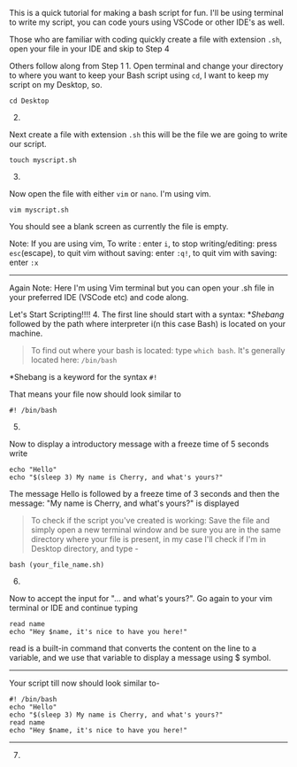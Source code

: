 This is a quick tutorial for making a bash script for fun.
I'll be using terminal to write my script, you can code yours using VSCode or other IDE's as well.

Those who are familiar with coding quickly create a file with extension `.sh`, open your file in your IDE and skip to Step 4

Others follow along from Step 1
1. 
Open terminal and change your directory to where you want to keep your Bash script using `cd`, I want to keep my script on my Desktop, so.

```
cd Desktop
```

2.
Next create a file with extension `.sh` this will be the file we are going to write our script.

```
touch myscript.sh
```

3.
Now open the file with either `vim` or `nano`. I'm using vim. 
```
vim myscript.sh
```
You should see a blank screen as currently the file is empty.

Note: If you are using vim, To write : enter `i`, to stop writing/editing: press `esc`(escape), to quit  vim without saving: enter `:q!`, to quit vim with saving: enter `:x`

----

Again Note: Here I'm using Vim terminal but you can open your .sh file in your preferred IDE (VSCode etc) and code along.

Let's Start Scripting!!!!
4. 
The first line should start with a syntax: **Shebang*  followed by the path where interpreter i(n this case Bash) is located on your machine.

> To find out where your bash is located: type `which bash`. It's generally located here: `/bin/bash`

*Shebang is a keyword for the syntax `#!`

That means your file now should look similar to

```
#! /bin/bash
``` 

5.
Now to display a introductory message with a freeze time of 5 seconds write

```
echo "Hello"
echo "$(sleep 3) My name is Cherry, and what's yours?"
``` 
The message Hello is followed by a freeze time of 3 seconds and then the message: "My name is Cherry, and what's yours?" is displayed

> To check if the script you've created is working: Save the file and simply open a new terminal window and be sure you are in the same directory where your file is present, in my case I'll check if I'm in Desktop directory, and type -
```
bash (your_file_name.sh)
``` 

6.
Now to accept the input for "... and what's yours?".
Go again to your vim terminal or IDE and continue typing

```
read name
echo "Hey $name, it's nice to have you here!"
```
read is a built-in command that converts the content on the line to a variable, and we use that variable to display a message using $ symbol.

-----
Your script till now should look similar to-

```
#! /bin/bash
echo "Hello"
echo "$(sleep 3) My name is Cherry, and what's yours?"
read name
echo "Hey $name, it's nice to have you here!"
``` 
-----

7.
